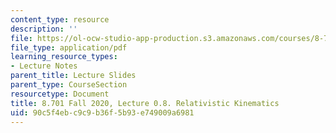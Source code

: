 ```yaml
---
content_type: resource
description: ''
file: https://ol-ocw-studio-app-production.s3.amazonaws.com/courses/8-701-introduction-to-nuclear-and-particle-physics-fall-2020/90c5f4ebc9c9b36f5b93e749009a6981_MIT8_701f20_lec0.8.pdf
file_type: application/pdf
learning_resource_types:
- Lecture Notes
parent_title: Lecture Slides
parent_type: CourseSection
resourcetype: Document
title: 8.701 Fall 2020, Lecture 0.8. Relativistic Kinematics
uid: 90c5f4eb-c9c9-b36f-5b93-e749009a6981
---
```

